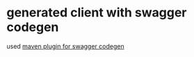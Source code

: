 generated client with swagger codegen
=====================================

used  [maven plugin for swagger codegen](https://github.com/garethjevans/swagger-codegen-maven-plugin)
